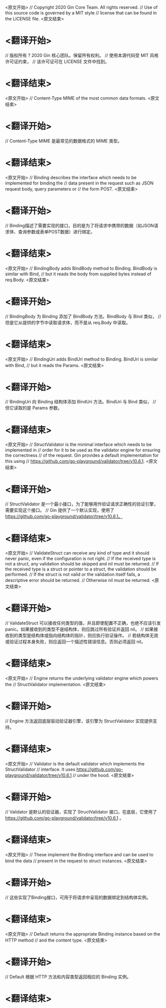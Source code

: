 
<原文开始>
// Copyright 2020 Gin Core Team. All rights reserved.
// Use of this source code is governed by a MIT style
// license that can be found in the LICENSE file.
<原文结束>

# <翻译开始>
// 版权所有 ? 2020 Gin 核心团队。保留所有权利。
// 使用本源代码受 MIT 风格许可证约束，
// 该许可证可在 LICENSE 文件中找到。
# <翻译结束>


<原文开始>
// Content-Type MIME of the most common data formats.
<原文结束>

# <翻译开始>
// Content-Type MIME 是最常见的数据格式的 MIME 类型。
# <翻译结束>


<原文开始>
// Binding describes the interface which needs to be implemented for binding the
// data present in the request such as JSON request body, query parameters or
// the form POST.
<原文结束>

# <翻译开始>
// Binding描述了需要实现的接口，目的是为了将请求中携带的数据（如JSON请求体、查询参数或表单POST数据）进行绑定。
# <翻译结束>


<原文开始>
// BindingBody adds BindBody method to Binding. BindBody is similar with Bind,
// but it reads the body from supplied bytes instead of req.Body.
<原文结束>

# <翻译开始>
// BindingBody 为 Binding 添加了 BindBody 方法。BindBody 与 Bind 类似，
// 但是它从提供的字节中读取请求体，而不是从 req.Body 中读取。
# <翻译结束>


<原文开始>
// BindingUri adds BindUri method to Binding. BindUri is similar with Bind,
// but it reads the Params.
<原文结束>

# <翻译开始>
// BindingUri 向 Binding 结构体添加 BindUri 方法。BindUri 与 Bind 类似，
// 但它读取的是 Params 参数。
# <翻译结束>


<原文开始>
// StructValidator is the minimal interface which needs to be implemented in
// order for it to be used as the validator engine for ensuring the correctness
// of the request. Gin provides a default implementation for this using
// https://github.com/go-playground/validator/tree/v10.6.1.
<原文结束>

# <翻译开始>
// StructValidator 是一个最小接口，为了能够用作验证请求正确性的验证引擎，需要实现这个接口。
// Gin 提供了一个默认实现，使用了 https://github.com/go-playground/validator/tree/v10.6.1。
# <翻译结束>


<原文开始>
	// ValidateStruct can receive any kind of type and it should never panic, even if the configuration is not right.
	// If the received type is not a struct, any validation should be skipped and nil must be returned.
	// If the received type is a struct or pointer to a struct, the validation should be performed.
	// If the struct is not valid or the validation itself fails, a descriptive error should be returned.
	// Otherwise nil must be returned.
<原文结束>

# <翻译开始>
// ValidateStruct 可以接收任何类型的值，并且即使配置不正确，也绝不应该引发 panic。如果接收到的类型不是结构体，则应跳过所有验证并返回 nil。
// 如果接收到的类型是结构体或指向结构体的指针，则应执行验证操作。
// 若结构体无效或验证过程本身失败，则应返回一个描述性错误信息。否则必须返回 nil。
# <翻译结束>


<原文开始>
	// Engine returns the underlying validator engine which powers the
	// StructValidator implementation.
<原文结束>

# <翻译开始>
// Engine 方法返回底层驱动验证器引擎，该引擎为 StructValidator 实现提供支持。
# <翻译结束>


<原文开始>
// Validator is the default validator which implements the StructValidator
// interface. It uses https://github.com/go-playground/validator/tree/v10.6.1
// under the hood.
<原文结束>

# <翻译开始>
// Validator 是默认的验证器，实现了 StructValidator 接口。在底层，它使用了 https://github.com/go-playground/validator/tree/v10.6.1 。
# <翻译结束>


<原文开始>
// These implement the Binding interface and can be used to bind the data
// present in the request to struct instances.
<原文结束>

# <翻译开始>
// 这些实现了Binding接口，可用于将请求中呈现的数据绑定到结构体实例。
# <翻译结束>


<原文开始>
// Default returns the appropriate Binding instance based on the HTTP method
// and the content type.
<原文结束>

# <翻译开始>
// Default 根据 HTTP 方法和内容类型返回相应的 Binding 实例。
# <翻译结束>

